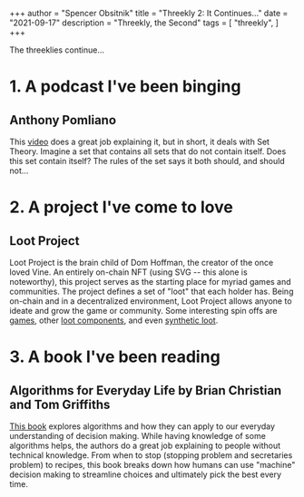 +++
author = "Spencer Obsitnik"
title = "Threekly 2: It Continues..."
date = "2021-09-17"
description = "Threekly, the Second"
tags = [
    "threekly",
]
+++

The threeklies continue...

# 1. **A podcast I've been binging**
## Anthony Pomliano
This [video](https://www.youtube.com/watch?v=xauCQpnbNAM) does a great job explaining it, but in short, it deals with Set Theory.  Imagine a set that contains all sets that do not contain itself.  Does this set contain itself?  The rules of the set says it both should, and should not...

# 2. **A project I've come to love**
## Loot Project
Loot Project is the brain child of Dom Hoffman, the creator of the once loved Vine.  An entirely on-chain NFT (using SVG -- this alone is noteworthy), this project serves as the starting place for myriad games and communities.  The project defines a set of "loot" that each holder has.  Being on-chain and in a decentralized environment, Loot Project allows anyone to ideate and grow the game or community.  Some interesting spin offs are [games](https://loot-talk.com/t/on-chain-world-boss-for-adventurers/230), other [loot components](https://loot-talk.com/t/introducing-xxxloot-for-naughty-adventurers/1018/2), and even [synthetic loot](https://twitter.com/dhof/status/1433110412187287560).

# 3. **A book I've been reading**
## Algorithms for Everyday Life by Brian Christian and Tom Griffiths
[This book](https://www.amazon.com/Algorithms-Live-Computer-Science-Decisions/dp/1250118360/ref=asc_df_1250118360/?tag=hyprod-20&linkCode=df0&hvadid=312118059795&hvpos=&hvnetw=g&hvrand=10268507780361795897&hvpone=&hvptwo=&hvqmt=&hvdev=c&hvdvcmdl=&hvlocint=&hvlocphy=9010937&hvtargid=pla-300850505981&psc=1) explores algorithms and how they can apply to our everyday understanding of decision making.  While having knowledge of some algorithms helps, the authors do a great job explaining to people without technical knowledge.  From when to stop (stopping problem and secretaries problem) to recipes, this book breaks down how humans can use "machine" decision making to streamline choices and ultimately pick the best every time.
